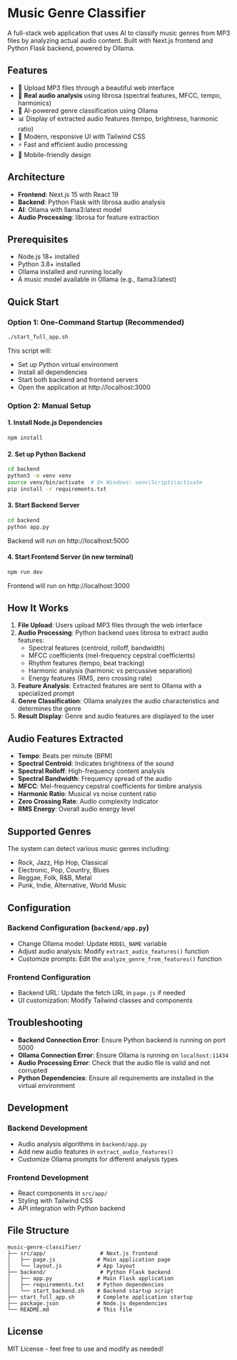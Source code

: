 # Music Genre Classifier

A full-stack web application that uses AI to classify music genres from MP3 files by analyzing actual audio content. Built with Next.js frontend and Python Flask backend, powered by Ollama.

## Features

- 🎵 Upload MP3 files through a beautiful web interface
- 🧠 **Real audio analysis** using librosa (spectral features, MFCC, tempo, harmonics)
- 🤖 AI-powered genre classification using Ollama
- 📊 Display of extracted audio features (tempo, brightness, harmonic ratio)
- 🎨 Modern, responsive UI with Tailwind CSS
- ⚡ Fast and efficient audio processing
- 📱 Mobile-friendly design

## Architecture

- **Frontend**: Next.js 15 with React 19
- **Backend**: Python Flask with librosa audio analysis
- **AI**: Ollama with llama3:latest model
- **Audio Processing**: librosa for feature extraction

## Prerequisites

- Node.js 18+ installed
- Python 3.8+ installed
- Ollama installed and running locally
- A music model available in Ollama (e.g., llama3:latest)

## Quick Start

### Option 1: One-Command Startup (Recommended)
```bash
./start_full_app.sh
```

This script will:
- Set up Python virtual environment
- Install all dependencies
- Start both backend and frontend servers
- Open the application at http://localhost:3000

### Option 2: Manual Setup

#### 1. Install Node.js Dependencies
```bash
npm install
```

#### 2. Set up Python Backend
```bash
cd backend
python3 -m venv venv
source venv/bin/activate  # On Windows: venv\Scripts\activate
pip install -r requirements.txt
```

#### 3. Start Backend Server
```bash
cd backend
python app.py
```
Backend will run on http://localhost:5000

#### 4. Start Frontend Server (in new terminal)
```bash
npm run dev
```
Frontend will run on http://localhost:3000

## How It Works

1. **File Upload**: Users upload MP3 files through the web interface
2. **Audio Processing**: Python backend uses librosa to extract audio features:
   - Spectral features (centroid, rolloff, bandwidth)
   - MFCC coefficients (mel-frequency cepstral coefficients)
   - Rhythm features (tempo, beat tracking)
   - Harmonic analysis (harmonic vs percussive separation)
   - Energy features (RMS, zero crossing rate)
3. **Feature Analysis**: Extracted features are sent to Ollama with a specialized prompt
4. **Genre Classification**: Ollama analyzes the audio characteristics and determines the genre
5. **Result Display**: Genre and audio features are displayed to the user

## Audio Features Extracted

- **Tempo**: Beats per minute (BPM)
- **Spectral Centroid**: Indicates brightness of the sound
- **Spectral Rolloff**: High-frequency content analysis
- **Spectral Bandwidth**: Frequency spread of the audio
- **MFCC**: Mel-frequency cepstral coefficients for timbre analysis
- **Harmonic Ratio**: Musical vs noise content ratio
- **Zero Crossing Rate**: Audio complexity indicator
- **RMS Energy**: Overall audio energy level

## Supported Genres

The system can detect various music genres including:
- Rock, Jazz, Hip Hop, Classical
- Electronic, Pop, Country, Blues
- Reggae, Folk, R&B, Metal
- Punk, Indie, Alternative, World Music

## Configuration

### Backend Configuration (`backend/app.py`)
- Change Ollama model: Update `MODEL_NAME` variable
- Adjust audio analysis: Modify `extract_audio_features()` function
- Customize prompts: Edit the `analyze_genre_from_features()` function

### Frontend Configuration
- Backend URL: Update the fetch URL in `page.js` if needed
- UI customization: Modify Tailwind classes and components

## Troubleshooting

- **Backend Connection Error**: Ensure Python backend is running on port 5000
- **Ollama Connection Error**: Ensure Ollama is running on `localhost:11434`
- **Audio Processing Error**: Check that the audio file is valid and not corrupted
- **Python Dependencies**: Ensure all requirements are installed in the virtual environment

## Development

### Backend Development
- Audio analysis algorithms in `backend/app.py`
- Add new audio features in `extract_audio_features()`
- Customize Ollama prompts for different analysis types

### Frontend Development
- React components in `src/app/`
- Styling with Tailwind CSS
- API integration with Python backend

## File Structure

```
music-genre-classifier/
├── src/app/                 # Next.js frontend
│   ├── page.js             # Main application page
│   └── layout.js           # App layout
├── backend/                 # Python Flask backend
│   ├── app.py              # Main Flask application
│   ├── requirements.txt    # Python dependencies
│   └── start_backend.sh    # Backend startup script
├── start_full_app.sh       # Complete application startup
├── package.json            # Node.js dependencies
└── README.md               # This file
```

## License

MIT License - feel free to use and modify as needed!
